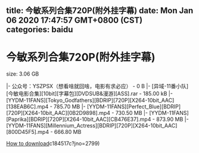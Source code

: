 
title: 今敏系列合集720P(附外挂字幕)
date: Mon Jan 06 2020 17:47:57 GMT+0800 (CST)    
categories: baidu
---

# 今敏系列合集720P(附外挂字幕)
size: 3.06 GB
 
 
|- 公众号：YSZPSX（想看啥就回啥，电影有求必应） - 0 B
|- [异域-11番小队][今敏电影合集][10bit][字幕包][DVDSUB&漫游][ASS].rar - 185.00 kB
|- [YYDM-11FANS][Tokyo_Godfathers][BDRIP][720P][X264-10bit_AAC][138EAB6C].mp4 - 785.70 MB
|- [YYDM-11FANS][Perfect_Blue][BDRIP][720P][X264-10bit_AAC][0B2D9898].mp4 - 730.50 MB
|- [YYDM-11FANS][Paprika][BDRIP][720P][X264-10bit_AAC][CB476E37].mp4 - 873.90 MB
|- [YYDM-11FANS][Millennium_Actress][BDRIP][720P][X264-10bit_AAC][800D45F5].mp4 - 666.80 MB

[How to download](https://bpcam.bemobtrk.com/go/2ceec3aa-1ca2-46d6-b9ff-aaa5c184517c?jno=2800)c184517c?jno=2799)